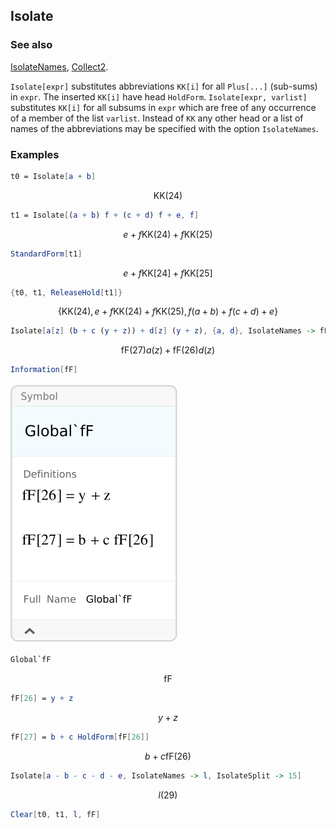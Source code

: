 ## Isolate

### See also

[IsolateNames](IsolateNames), [Collect2](Collect2).

`Isolate[expr]` substitutes abbreviations `KK[i]` for all `Plus[...]` (sub-sums) in `expr`. The inserted `KK[i]` have head `HoldForm`. `Isolate[expr, varlist]` substitutes `KK[i]` for all subsums in `expr` which are free of any occurrence of a member of the list `varlist`. Instead of `KK` any other head or a list of names of the abbreviations may be specified with the option `IsolateNames`.

### Examples

```mathematica
t0 = Isolate[a + b]
```

$$\text{KK}(24)$$

```mathematica
t1 = Isolate[(a + b) f + (c + d) f + e, f]
```

$$e+f \text{KK}(24)+f \text{KK}(25)$$

```mathematica
StandardForm[t1]
```

$$e+f \text{KK}[24]+f \text{KK}[25]$$

```mathematica
{t0, t1, ReleaseHold[t1]}
```

$$\{\text{KK}(24),e+f \text{KK}(24)+f \text{KK}(25),f (a+b)+f (c+d)+e\}$$

```mathematica
Isolate[a[z] (b + c (y + z)) + d[z] (y + z), {a, d}, IsolateNames -> fF]
```

$$\text{fF}(27) a(z)+\text{fF}(26) d(z)$$

```mathematica
Information[fF]
```

![1h43hlg7mmzzn](img/1h43hlg7mmzzn.svg)

```mathematica
Global`fF
```

$$\text{fF}$$

```mathematica
fF[26] = y + z
```

$$y+z$$

```mathematica
fF[27] = b + c HoldForm[fF[26]]
```

$$b+c \text{fF}(26)$$

```mathematica
Isolate[a - b - c - d - e, IsolateNames -> l, IsolateSplit -> 15]
```

$$l(29)$$

```mathematica
Clear[t0, t1, l, fF]
```